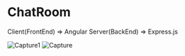 # ChatRoom

Client(FrontEnd) => Angular
Server(BackEnd) => Express.js

![Capture1](https://github.com/SaLaMaNdeR-81/ChatRoom/assets/104043896/8c19f156-96e0-4951-8ff0-a2671b062bd0)
![Capture](https://github.com/SaLaMaNdeR-81/ChatRoom/assets/104043896/61d7f8ff-06ec-4b6e-b768-3066e1cb1517)
